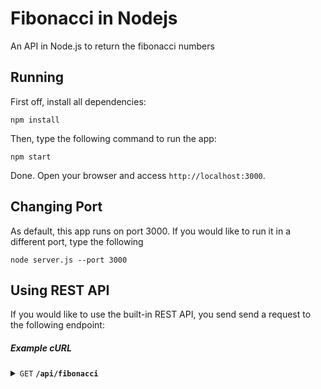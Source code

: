 # Fibonacci in Nodejs

An API in Node.js to return the fibonacci numbers

## Running

First off, install all dependencies:

```shell
npm install
```

Then, type the following command to run the app:

```shell
npm start
```

Done. Open your browser and access `http://localhost:3000`.

## Changing Port

As default, this app runs on port 3000. If you would like to run it in a different port, type the following

```shell
node server.js --port 3000
```

## Using REST API

If you would like to use the built-in REST API, you send send a request to the following endpoint:

##### Example cURL

<details>
 <summary><code>GET</code> <code><b>/api/fibonacci</b></code></summary>

##### Parameters

> | name              |  type     | data type      | description                         |
> |-------------------|-----------|----------------|-------------------------------------|
> | `index` |  required | int | The index |

##### Example cURL

> ```javascript
>  curl -X GET -H "Content-Type: application/json" -d "index=20" http://localhost:3000/api/fibonacci
> ```

</details>
